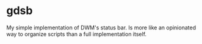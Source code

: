 # gdsb
My simple implementation of DWM's status bar. Is more like an opinionated way to organize scripts than a full implementation itself.
